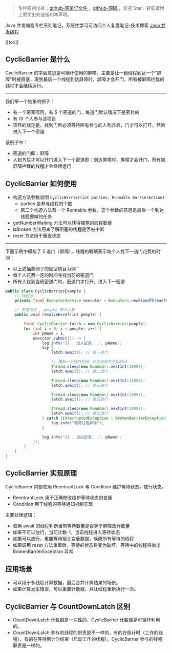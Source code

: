 > 专栏原创出处：[github-源笔记文件 ](https://github.com/GourdErwa/review-notes/tree/master/language/java-concurrency) ，[github-源码 ](https://github.com/GourdErwa/java-advanced/tree/master/java-concurrency)，欢迎 Star，转载请附上原文出处链接和本声明。

Java 并发编程专栏系列笔记，系统性学习可访问个人复盘笔记-技术博客 [Java 并发编程 ](https://review-notes.top/language/java-concurrency/)

[[toc]]
## CyclicBarrier 是什么
CyclicBarrier 的字面意思是可循环使用的屏障。主要是让一组线程到达一个"屏障"时被阻塞，直到最后一个线程到达屏障时，屏障才会开门，所有被屏障拦截的线程才会继续运行。

***
我们举一个抽象的例子：
- 有一个密室项目，有 5 个密道的门，每道门默认情况下是密封的
- 有 10 个人参与该项目
- 项目的规定是，找到门后必须等待所有参与的人到齐后，门才可以打开，然后进入下一个密道

该例子中：
- 密道的门即：屏障
- 人到齐后才可以开门进入下一个密道即：到达屏障时，屏障才会开门，所有被屏障拦截的线程才会继续运行

## CyclicBarrier 如何使用
- 构造方法参数说明 `CyclicBarrier(int parties, Runnable barrierAction)`
    - parties 是参与线程的个数
    - 第二个构造方法有一个 Runnable 参数，这个参数的意思是最后一个到达线程要做的任务
- getNumberWaiting 方法可以获得阻塞的线程数量
- isBroken 方法用来了解阻塞的线程是否被中断
- reset 方法用于重置状态

***

下面示例中模拟了 5 道门（屏障），线程的睡眠表示每个人找下一道门花费的时间：
- 以上述抽象例子的密室项目为例：
- 每个人花费一定的时间寻找当前的密道门
- 所有人找到当前密道门时，密道门才打开，进入下一密道
```java
public class CyclicBarrierExample {
    // 线程池
    private final ExecutorService executor = Executors.newFixedThreadPool(5);

    // 密室项目 , people 参与人数
    public void resolveExcel(int people) {

        final CyclicBarrier latch = new CyclicBarrier(people);
        for (int i = 0; i < people; i++) {
            int pName = i;
            executor.submit(() -> {
                log.info("{} , 进入密室...", pName);
                try {
                    latch.await(); // 第一道门

                    // 模拟一个随机时间，作为迷宫的寻找时间
                    Thread.sleep(new Random().nextInt(1000)); 
                    latch.await(); // 第二道门

                    Thread.sleep(new Random().nextInt(1000));
                    latch.await(); // 第三道门

                    Thread.sleep(new Random().nextInt(1000));
                    latch.await(); // 第四道门

                    Thread.sleep(new Random().nextInt(1000));
                    latch.await(); // 第五道门
                } catch (InterruptedException | BrokenBarrierException e) {
                    log.info("等待过程异常");
                }

                log.info("{} , 逃出密室...", pName);
            });
        }
    }
}
```

## CyclicBarrier 实现原理
CyclicBarrier 内部使用 ReentrantLock 与 Condition 维护等待状态，放行状态。
- ReentrantLock 用于正确修改维护等待状态的变量
- Condition 用于线程的等待通知机制实现

主要处理逻辑：
- 调用 await 的线程判断当前等待数量是否等于屏障放行数量
- 如果不可以放行，当前计数-1，当前线程进入等待状态
- 如果可以放行，重置等待相关变量数据，唤醒所有等待的线程
- 如果调用 reset 方法重置后，等待的状态将变为破坏，等待中的线程将抛出 BrokenBarrierException 异常

## 应用场景
- 可以用于多线程计算数据，最后合并计算结果的场景。
- 如果计算发生错误，可以重置计数器，并让线程重新执行一次。

## CyclicBarrier 与 CountDownLatch 区别
- CountDownLatch 计数器是一次性的，CyclicBarrier 计数器是可循环利用的。
- CountDownLatch 参与的线程的职责是不一样的，有的在倒计时（工作的线程），有的在等待倒计时结束（启动工作的线程）。CyclicBarrier 参与的线程职责是一样的。
